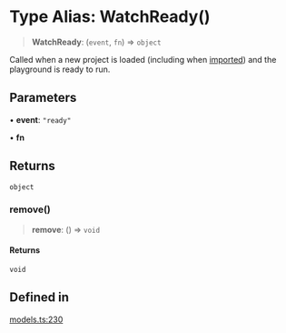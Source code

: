 # Type Alias: WatchReady()

> **WatchReady**: (`event`, `fn`) => `object`

Called when a new project is loaded (including when [imported](https://livecodes.io/docs/features/import)) and the playground is ready to run.

## Parameters

• **event**: `"ready"`

• **fn**

## Returns

`object`

### remove()

> **remove**: () => `void`

#### Returns

`void`

## Defined in

[models.ts:230](https://github.com/live-codes/livecodes/blob/7617d5c8be5a2a8be8133f973d9e69eb9f86434d/src/sdk/models.ts#L230)